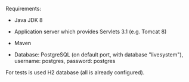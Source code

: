 Requirements:

- Java JDK 8

- Application server which provides Servlets 3.1 (e.g. Tomcat 8)

- Maven

- Database: PostgreSQL (on default port, with database "livesystem"), username: postgres, password: postgres


For tests is used H2 database (all is already configured).